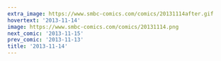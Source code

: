 ```yaml
---
extra_image: https://www.smbc-comics.com/comics/20131114after.gif
hovertext: '2013-11-14'
image: https://www.smbc-comics.com/comics/20131114.png
next_comic: '2013-11-15'
prev_comic: '2013-11-13'
title: '2013-11-14'
---
```


